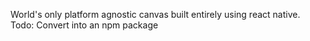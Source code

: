 World's only platform agnostic canvas built entirely using react native.
Todo: Convert into an npm package
